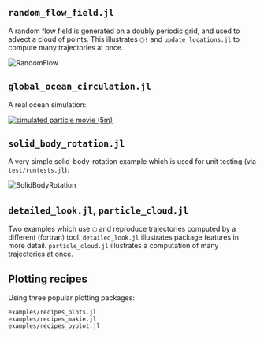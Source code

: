 ## `random_flow_field.jl`

A random flow field is generated on a doubly periodic grid, and used to advect a cloud of points. This illustrates `⬡!` and `update_locations.jl` to compute many trajectories at once.

![RandomFlow](https://github.com/JuliaClimate/IndividualDisplacements.jl/raw/master/examples/figs/RandomFlow.gif)

## `global_ocean_circulation.jl`

A real ocean simulation:

[![simulated particle movie (5m)](https://user-images.githubusercontent.com/20276764/84766999-b801ad80-af9f-11ea-922a-610ad8a257dc.png)](https://youtu.be/W5DNqJG9jt0)

## `solid_body_rotation.jl`

A very simple solid-body-rotation example which is used for unit testing (via `test/runtests.jl`):

![SolidBodyRotation](https://github.com/JuliaClimate/IndividualDisplacements.jl/raw/master/examples/figs/SolidBodyRotation.gif)

## `detailed_look.jl`, `particle_cloud.jl`

Two examples which use `⬡` and reproduce trajectories computed by a different (fortran) tool. `detailed_look.jl` illustrates package features in more detail. `particle_cloud.jl` illustrates a computation of many trajectories at once.

## Plotting recipes 

Using three popular plotting packages:

```
examples/recipes_plots.jl
examples/recipes_makie.jl
examples/recipes_pyplot.jl	
```

